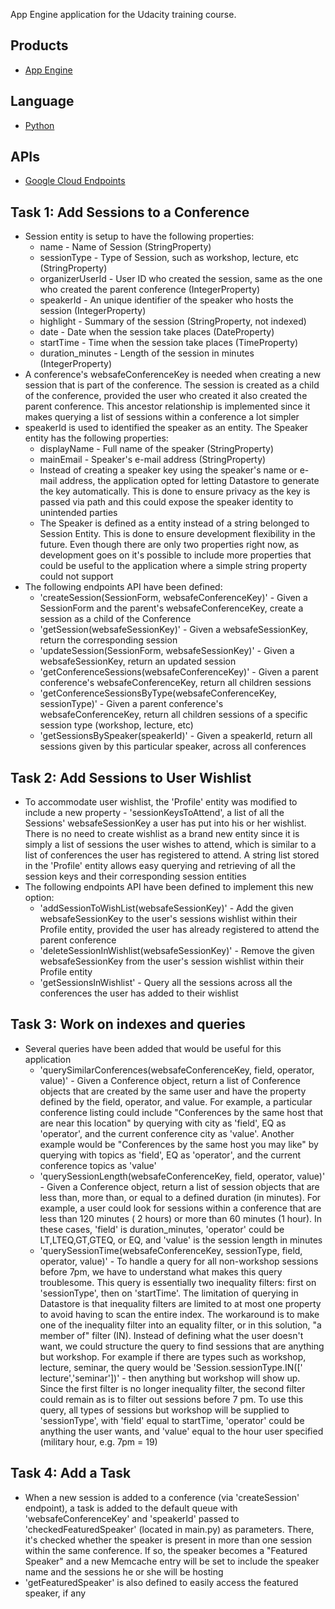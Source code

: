 App Engine application for the Udacity training course.

## Products
- [App Engine][1]

## Language
- [Python][2]

## APIs
- [Google Cloud Endpoints][3]

## Task 1: Add Sessions to a Conference
- Session entity is setup to have the following properties:
  - name - Name of Session (StringProperty)
  - sessionType - Type of Session, such as workshop, lecture, etc (StringProperty)
  - organizerUserId - User ID who created the session, same as the one who created
    the parent conference (IntegerProperty)
  - speakerId - An unique identifier of the speaker who hosts the session
    (IntegerProperty)
  - highlight - Summary of the session (StringProperty, not indexed)
  - date - Date when the session take places (DateProperty)
  - startTime - Time when the session take places (TimeProperty)
  - duration_minutes - Length of the session in minutes (IntegerProperty)
- A conference's websafeConferenceKey is needed when creating a new session that
  is part of the conference. The session is created as a child of the
  conference, provided the user who created it also created the parent
  conference. This ancestor relationship is implemented since it makes querying
  a list of sessions within a conference a lot simpler
- speakerId is used to identified the speaker as an entity. The Speaker entity
  has the following properties:
  - displayName - Full name of the speaker (StringProperty)
  - mainEmail - Speaker's e-mail address (StringProperty)
  - Instead of creating a speaker key using the speaker's name or e-mail address,
    the application opted for letting Datastore to generate the key automatically.
    This is done to ensure privacy as the key is passed via path and this could
    expose the speaker identity to unintended parties
  - The Speaker is defined as a entity instead of a string belonged to Session
    Entity. This is done to ensure development flexibility in the future. Even
    though there are only two properties right now, as development goes on it's
    possible to include more properties that could be useful to the application
    where a simple string property could not support
- The following endpoints API have been defined:
  - 'createSession(SessionForm, websafeConferenceKey)' - Given a SessionForm and
    the parent's websafeConferenceKey, create a session as a child of the
    Conference
  - 'getSession(websafeSessionKey)' - Given a websafeSessionKey, return the
    corresponding session
  - 'updateSession(SessionForm, websafeSessionKey)' - Given a websafeSessionKey,
    return an updated session
  - 'getConferenceSessions(websafeConferenceKey)' - Given a parent conference's
    websafeConferenceKey, return all children sessions
  - 'getConferenceSessionsByType(websafeConferenceKey, sessionType)' - Given a
    parent conference's websafeConferenceKey, return all children sessions of a
    specific session type (workshop, lecture, etc)
  - 'getSessionsBySpeaker(speakerId)' - Given a speakerId, return all sessions
    given by this particular speaker, across all conferences

## Task 2: Add Sessions to User Wishlist
- To accommodate user wishlist, the 'Profile' entity was modified to include a
  new property - 'sessionKeysToAttend', a list of all the Sessions'
  websafeSessionKey a user has put into his or her wishlist. There is no need to
  create wishlist as a brand new entity since it is simply a list of sessions
  the user wishes to attend, which is similar to a list of conferences the user
  has registered to attend. A string list stored in the 'Profile' entity allows
  easy querying and retrieving of all the session keys and their corresponding
  session entities
- The following endpoints API have been defined to implement this new option:
  - 'addSessionToWishList(websafeSessionKey)' - Add the given websafeSessionKey
    to the user's sessions wishlist within their Profile entity, provided the
    user has already registered to attend the parent conference
  - 'deleteSessionInWishlist(websafeSessionKey)' - Remove the given
    websafeSessionKey from the user's session wishlist within their Profile
    entity
  - 'getSessionsInWishlist' - Query all the sessions across all the conferences
    the user has added to their wishlist

## Task 3: Work on indexes and queries
- Several queries have been added that would be useful for this application
  - 'querySimilarConferences(websafeConferenceKey, field, operator, value)' -
    Given a Conference object, return a list of Conference objects that are
    created by the same user and have the property defined by the field,
    operator, and value. For example, a particular conference listing could
    include "Conferences by the same host that are near this location" by
    querying with city as 'field', EQ as 'operator', and the current conference
    city as 'value'. Another example would be "Conferences by the same host
    you may like" by querying with topics as 'field', EQ as 'operator', and
    the current conference topics as 'value'
  - 'querySessionLength(websafeConferenceKey, field, operator, value)' - Given
    a Conference object, return a list of session objects that are less than,
    more than, or equal to a defined duration (in minutes). For example, a user
    could look for sessions within a conference that are less than 120 minutes (
    2 hours) or more than 60 minutes (1 hour). In these cases, 'field' is
    duration_minutes, 'operator' could be LT,LTEQ,GT,GTEQ, or EQ, and 'value' is
    the session length in minutes
  - 'querySessionTime(websafeConferenceKey, sessionType, field, operator,
    value)' - To handle a query for all non-workshop sessions before 7pm, we
    have to understand what makes this query troublesome. This query is
    essentially two inequality filters: first on 'sessionType', then on
    'startTime'. The limitation of querying in Datastore is that inequality
    filters are limited to at most one property to avoid having to scan the
    entire index. The workaround is to make one of the inequality filter into an
    equality filter, or in this solution, "a member of" filter (IN). Instead of
    defining what the user doesn't want, we could structure the query to find
    sessions that are anything but workshop. For example if there are types such
    as workshop, lecture, seminar, the query would be 'Session.sessionType.IN(['
    lecture','seminar'])' - then anything but workshop will show up. Since the
    first filter is no longer inequality filter, the second filter could remain
    as is to filter out sessions before 7 pm. To use this query, all types of
    sessions but workshop will be supplied to 'sessionType', with 'field' equal
    to startTime, 'operator' could be anything the user wants, and 'value' equal
    to the hour user specified (military hour, e.g. 7pm = 19)

## Task 4: Add a Task
- When a new session is added to a conference (via 'createSession' endpoint), a
  task is added to the default queue with 'websafeConferenceKey' and 'speakerId'
  passed to 'checkedFeaturedSpeaker' (located in main.py) as parameters. There,
  it's checked whether the speaker is present in more than one session within
  the same conference. If so, the speaker becomes a "Featured Speaker" and a new
  Memcache entry will be set to include the speaker name and the sessions he or
  she will be hosting
- 'getFeaturedSpeaker' is also defined to easily access the featured speaker, if
  any


[1]: https://developers.google.com/appengine
[2]: http://python.org
[3]: https://developers.google.com/appengine/docs/python/endpoints/
